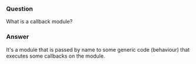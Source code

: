 ### Question
What is a callback module?


### Answer
It\'s a module that is passed by name to some generic code (behaviour)
that executes some callbacks on the module.


